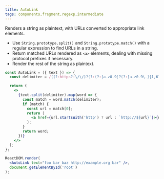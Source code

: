 ```yaml
---
title: AutoLink
tags: components,fragment,regexp,intermediate
---
```


Renders a string as plaintext, with URLs converted to appropriate link elements.

- Use `String.prototype.split()` and `String.prototype.match()` with a regular expression to find URLs in a string.
- Return matched URLs rendered as `<a>` elements, dealing with missing protocol prefixes if necessary.
- Render the rest of the string as plaintext.

```jsx
const AutoLink = ({ text }) => {
  const delimiter = /((?:https?:\/\/)?(?:(?:[a-z0-9]?(?:[a-z0-9\-]{1,61}[a-z0-9])?\.[^\.|\s])+[a-z\.]*[a-z]+|(?:25[0-5]|2[0-4][0-9]|[01]?[0-9][0-9]?)(?:\.(?:25[0-5]|2[0-4][0-9]|[01]?[0-9][0-9]?)){3})(?::\d{1,5})*[a-z0-9.,_\/~#&=;%+?\-\\(\\)]*)/gi;

  return (
    <>
      {text.split(delimiter).map(word => {
        const match = word.match(delimiter);
        if (match) {
          const url = match[0];
          return (
            <a href={url.startsWith('http') ? url : `http://${url}`}>{url}</a>
          );
        }
        return word;
      })}
    </>
  );
};
```

```jsx
ReactDOM.render(
  <AutoLink text="foo bar baz http://example.org bar" />,
  document.getElementById('root')
);
```
